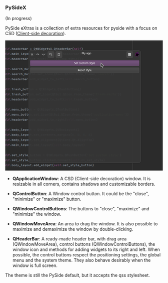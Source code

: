 ### PySideX

(In progress)

PySide eXtras is a collection of extra resources for pyside with a focus on CSD 
([Client-side decoration](https://en.wikipedia.org/wiki/Client-side_decoration)).

![Image](data/screen.png "screenshot")

* **QApplicationWindow**: A CSD (Client-side decoration) window. It is 
resizable in all corners, contains shadows and customizable borders.


* **QControlButton**: A Window control button. It could be the "close", 
"minimize" or "maximize" button.


* **QWindowControlButtons**: The buttons to "close", "maximize" and "minimize" 
the window.


* **QWindowMoveArea**: An area to drag the window. It is also possible to 
maximize and demaximize the window by double-clicking.


* **QHeaderBar**: A ready-made header bar, with drag area (QWindowMoveArea), 
control buttons (QWindowControlButtons), the window icon and methods for 
adding widgets to its right and left. When possible, the control buttons 
respect the positioning settings, the global menu and the system theme. They 
also behave desirably when the window is full screen.

The theme is still the PySide default, but it accepts the qss stylesheet.
